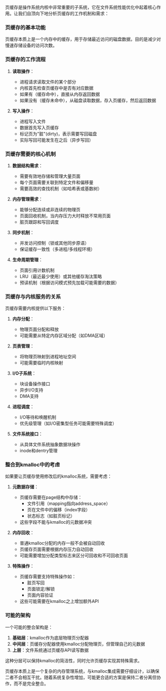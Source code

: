 页缓存是操作系统内核中非常重要的子系统，它在文件系统性能优化中起着核心作用。让我们自顶向下地分析页缓存的工作机制和需求：

### 页缓存的基本功能

页缓存本质上是一个内存中的缓存，用于存储最近访问的磁盘数据，目的是减少对慢速存储设备的访问次数。

### 页缓存的工作流程

1. **读取操作**：
   - 进程请求读取文件的某个部分
   - 内核首先检查页缓存中是否有对应数据
   - 如果有（缓存命中），直接从内存返回数据
   - 如果没有（缓存未命中），从磁盘读取数据，存入页缓存，然后返回数据

2. **写入操作**：
   - 进程写入文件
   - 数据首先写入页缓存
   - 标记页为"脏"(dirty)，表示需要写回磁盘
   - 实际写回可能发生在之后（异步写回）

### 页缓存需要的核心机制

1. **数据结构需求**：
   - 需要有效地存储和管理大量页面
   - 每个页面需要关联到特定文件和偏移量
   - 需要高效的查找机制（如哈希表或基数树）

2. **内存管理需求**：
   - 能够分配连续或非连续的物理页
   - 页面回收机制，当内存压力大时释放不常用页面
   - 脏页跟踪和写回调度

3. **同步机制**：
   - 并发访问控制（锁或其他同步原语）
   - 保证缓存一致性（多进程/多线程环境）

4. **生命周期管理**：
   - 页面引用计数机制
   - LRU（最近最少使用）或其他缓存淘汰策略
   - 预读机制（根据访问模式预先加载可能需要的数据）

### 页缓存与内核服务的关系

页缓存需要内核提供以下服务：

1. **内存分配**：
   - 物理页面分配和释放
   - 可能需要从特定内存区域分配（如DMA区域）

2. **页表管理**：
   - 将物理页映射到进程地址空间
   - 可能需要临时内核映射

3. **I/O子系统**：
   - 块设备操作接口
   - 异步I/O支持
   - DMA支持

4. **进程调度**：
   - I/O等待和唤醒机制
   - 优先级管理（如I/O密集型任务可能需要特殊调度）

5. **文件系统接口**：
   - 从具体文件系统抽象数据块操作
   - inode和dentry管理

### 整合到kmalloc中的考虑

如果要让页缓存使用修改后的kmalloc系统，需要考虑：

1. **元数据存储**：
   - 页缓存需要在page结构中存储：
     - 文件引用（mapping指向address_space）
     - 页在文件中的偏移（index字段）
     - 状态标志（如脏页标记）
   - 这些字段不能与kmalloc的元数据冲突

2. **内存回收**：
   - 普通kmalloc分配的内存一般不会被自动回收
   - 页缓存页面需要根据内存压力自动回收
   - 可能需要增加分配类型标志来区分可回收和不可回收页面

3. **特殊操作**：
   - 页缓存需要支持特殊操作如：
     - 脏页写回
     - 页面锁定/解锁
     - 页面内容验证
   - 这些可能需要在kmalloc之上增加额外API

### 可能的架构

一个可能的整合架构是：

1. **基础层**：kmalloc作为底层物理页分配器
2. **中间层**：页缓存分配器使用kmalloc分配物理页，但管理自己的元数据
3. **上层**：文件系统通过页缓存API读写数据

这种分层可以保持kmalloc的简洁性，同时允许页缓存实现其特殊需求。

页缓存本质上是一个复杂的内存管理系统，与kmalloc集成需要仔细设计，以确保二者不会相互干扰。随着系统复杂性增加，可能更合适的方案是保持二者分离但协作，而不是完全整合。